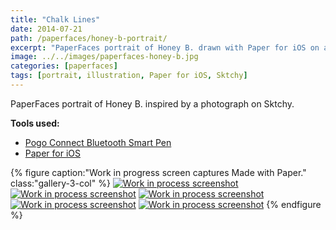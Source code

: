 ```yaml
---
title: "Chalk Lines"
date: 2014-07-21
path: /paperfaces/honey-b-portrait/
excerpt: "PaperFaces portrait of Honey B. drawn with Paper for iOS on an iPad."
image: ../../images/paperfaces-honey-b.jpg
categories: [paperfaces]
tags: [portrait, illustration, Paper for iOS, Sktchy]
---
```


PaperFaces portrait of Honey B. inspired by a photograph on Sktchy.

**Tools used:**

- [Pogo Connect Bluetooth Smart Pen](https://www.amazon.com/gp/product/B009K448L4/ref=as_li_ss_tl?ie=UTF8&camp=1789&creative=390957&creativeASIN=B009K448L4&linkCode=as2&tag=mademist-20)
- [Paper for iOS](https://paper.bywetransfer.com/)

{% figure caption:"Work in progress screen captures Made with Paper." class:"gallery-3-col" %}
[![Work in process screenshot](../../images/paperfaces-honey-b-process-1-600.jpg)](../../images/paperfaces-honey-b-process-1-lg.jpg) [![Work in process screenshot](../../images/paperfaces-honey-b-process-2-600.jpg)](../../images/paperfaces-honey-b-process-2-lg.jpg) [![Work in process screenshot](../../images/paperfaces-honey-b-process-3-600.jpg)](../../images/paperfaces-honey-b-process-3-lg.jpg) [![Work in process screenshot](../../images/paperfaces-honey-b-process-4-600.jpg)](../../images/paperfaces-honey-b-process-4-lg.jpg) [![Work in process screenshot](../../images/paperfaces-honey-b-process-5-600.jpg)](../../images/paperfaces-honey-b-process-5-lg.jpg)
{% endfigure %}

